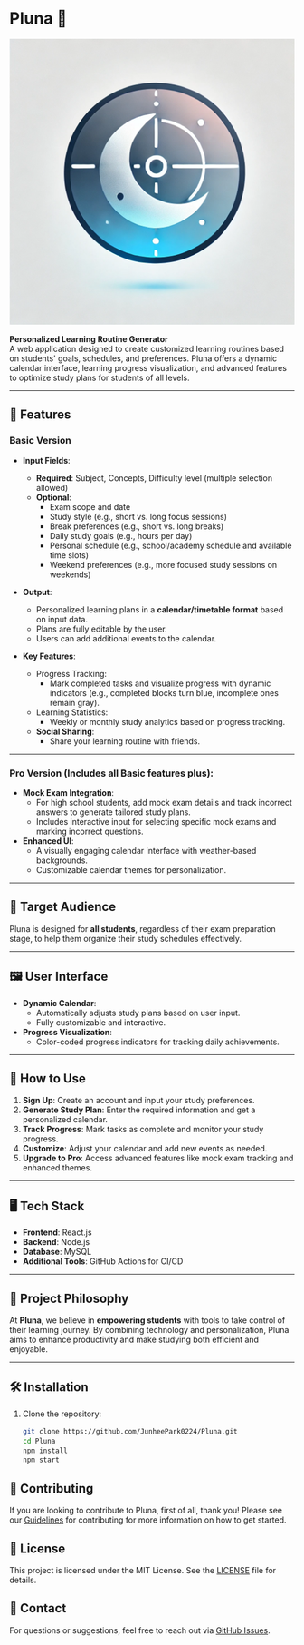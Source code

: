 # Pluna 🌙

![Pluna Logo](./assets/logo.png)

**Personalized Learning Routine Generator**  
A web application designed to create customized learning routines based on students' goals, schedules, and preferences. Pluna offers a dynamic calendar interface, learning progress visualization, and advanced features to optimize study plans for students of all levels.

---

## 🌟 Features

### **Basic Version**
- **Input Fields**:
  - **Required**: Subject, Concepts, Difficulty level (multiple selection allowed)
  - **Optional**: 
    - Exam scope and date
    - Study style (e.g., short vs. long focus sessions)
    - Break preferences (e.g., short vs. long breaks)
    - Daily study goals (e.g., hours per day)
    - Personal schedule (e.g., school/academy schedule and available time slots)
    - Weekend preferences (e.g., more focused study sessions on weekends)

- **Output**:
  - Personalized learning plans in a **calendar/timetable format** based on input data.
  - Plans are fully editable by the user.
  - Users can add additional events to the calendar.

- **Key Features**:
  - Progress Tracking:
    - Mark completed tasks and visualize progress with dynamic indicators (e.g., completed blocks turn blue, incomplete ones remain gray).
  - Learning Statistics:
    - Weekly or monthly study analytics based on progress tracking.
  - **Social Sharing**:
    - Share your learning routine with friends.

---

### **Pro Version** (Includes all Basic features plus):
- **Mock Exam Integration**:
  - For high school students, add mock exam details and track incorrect answers to generate tailored study plans.
  - Includes interactive input for selecting specific mock exams and marking incorrect questions.
- **Enhanced UI**:
  - A visually engaging calendar interface with weather-based backgrounds.
  - Customizable calendar themes for personalization.

---

## 🎯 Target Audience
Pluna is designed for **all students**, regardless of their exam preparation stage, to help them organize their study schedules effectively.

---

## 🖼️ User Interface
- **Dynamic Calendar**:
  - Automatically adjusts study plans based on user input.
  - Fully customizable and interactive.
- **Progress Visualization**:
  - Color-coded progress indicators for tracking daily achievements.

---

## 🚀 How to Use
1. **Sign Up**: Create an account and input your study preferences.
2. **Generate Study Plan**: Enter the required information and get a personalized calendar.
3. **Track Progress**: Mark tasks as complete and monitor your study progress.
4. **Customize**: Adjust your calendar and add new events as needed.
5. **Upgrade to Pro**: Access advanced features like mock exam tracking and enhanced themes.

---

## 🖥️ Tech Stack
- **Frontend**: React.js
- **Backend**: Node.js
- **Database**: MySQL
- **Additional Tools**: GitHub Actions for CI/CD

---

## 🌌 Project Philosophy
At **Pluna**, we believe in **empowering students** with tools to take control of their learning journey. By combining technology and personalization, Pluna aims to enhance productivity and make studying both efficient and enjoyable.

---

## 🛠️ Installation
1. Clone the repository:
   ```bash
   git clone https://github.com/JunheePark0224/Pluna.git
   cd Pluna
   npm install
   npm start
   ```
   
## 🤝 Contributing
If you are looking to contribute to Pluna, first of all, thank you! Please see our [Guidelines](./CONTRIBUTING.md) for contributing for more information on how to get started.

## 📄 License
This project is licensed under the MIT License. See the [LICENSE](./LICENSE) file for details.

## 📧 Contact
For questions or suggestions, feel free to reach out via [GitHub Issues](https://github.com/JunheePark0224/Pluna/issues).
